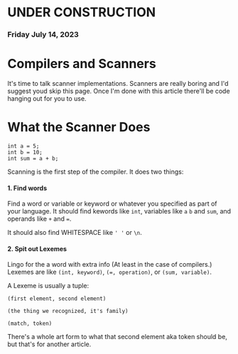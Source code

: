 # UNDER CONSTRUCTION

### Friday July 14, 2023

# Compilers and Scanners

It's time to talk scanner implementations. Scanners are really boring and I'd suggest youd skip this page. Once I'm done with this article there'll be code hanging out for you to use.

# What the Scanner Does

```
int a = 5;
int b = 10;
int sum = a + b;
```

Scanning is the first step of the compiler. It does two things:

#### 1. Find words 

Find a word or variable or keyword or whatever you specified as part of your language. It should find kewords like `int`, variables like `a` `b` and `sum`, and operands like `+` and `=`.

It should also find WHITESPACE like `' '` or `\n`.

#### 2. Spit out Lexemes

Lingo for the a word with extra info (At least in the case of compilers.) Lexemes are like `(int, keyword)`, `(=, operation)`, or `(sum, variable)`.

A Lexeme is usually a tuple:
```
(first element, second element)
```
```
(the thing we recognized, it's family)
```
```
(match, token)
```
There's a whole art form to what that second element aka token should be, but that's for another article.